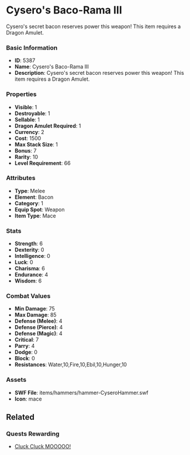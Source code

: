 # Cysero's Baco-Rama III

Cysero's secret bacon reserves power this weapon! This item requires a Dragon Amulet.

### Basic Information

- **ID**: 5387
- **Name**: Cysero&#039;s Baco-Rama III
- **Description**: Cysero&#039;s secret bacon reserves power this weapon! This item requires a Dragon Amulet.

### Properties

- **Visible**: 1
- **Destroyable**: 1
- **Sellable**: 1
- **Dragon Amulet Required**: 1
- **Currency**: 2
- **Cost**: 1500
- **Max Stack Size**: 1
- **Bonus**: 7
- **Rarity**: 10
- **Level Requirement**: 66

### Attributes

- **Type**: Melee
- **Element**: Bacon
- **Category**: 1
- **Equip Spot**: Weapon
- **Item Type**: Mace

### Stats

- **Strength**: 6
- **Dexterity**: 0
- **Intelligence**: 0
- **Luck**: 0
- **Charisma**: 6
- **Endurance**: 4
- **Wisdom**: 6

### Combat Values

- **Min Damage**: 75
- **Max Damage**: 85
- **Defense (Melee)**: 4
- **Defense (Pierce)**: 4
- **Defense (Magic)**: 4
- **Critical**: 7
- **Parry**: 4
- **Dodge**: 0
- **Block**: 0
- **Resistances**: Water,10,Fire,10,Ebil,10,Hunger,10

### Assets

- **SWF File**: items/hammers/hammer-CyseroHammer.swf
- **Icon**: mace

## Related

### Quests Rewarding

- [Cluck Cluck MOOOOO!](../quests/756-cluck-cluck-mooooo.md)

